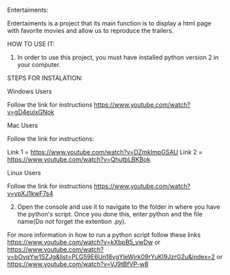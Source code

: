Entertaiments:

Entertaiments is a project that its main function is to display a html page with favorite movies and allow us to reproduce the trailers. 

HOW TO USE IT:

1) In order to use this project, you must have installed python version 2 in your computer.

STEPS FOR INSTALATION:

Windows Users

Follow the link for instructions https://www.youtube.com/watch?v=gD4eulxGNok

Mac Users

Follow the link for instructions:

Link 1 = https://www.youtube.com/watch?v=DZmkImpGSAU
Link 2 = https://www.youtube.com/watch?v=QhutbLBKBok

Linux Users

Follow the link for instructions https://www.youtube.com/watch?v=ypXJ1kwF7s4

2) Open the console and use it to navigate to the folder in where you have the python's script. Once you done this, enter python and the file name(Do not forget the extention .py).

For more information in how to run a python script follow these links https://www.youtube.com/watch?v=kXbpB5_ywDw 
or 
https://www.youtube.com/watch?v=bOvqYw1SZJg&list=PLG59E6Un18vgYleWjrk09rYuKI9JzrG2u&index=2
or 
https://www.youtube.com/watch?v=VJ9tBfVP-w8





